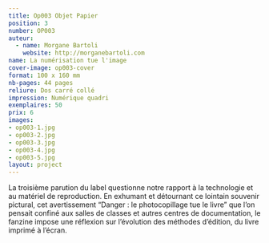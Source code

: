```yaml
---
title: Op003 Objet Papier
position: 3
number: OP003
auteur:
  - name: Morgane Bartoli
    website: http://morganebartoli.com
name: La numérisation tue l'image
cover-image: op003-cover
format: 100 x 160 mm
nb-pages: 44 pages
reliure: Dos carré collé
impression: Numérique quadri
exemplaires: 50
prix: 6
images:
- op003-1.jpg
- op003-2.jpg
- op003-3.jpg
- op003-4.jpg
- op003-5.jpg
layout: project
---
```


La troisième parution du label questionne notre rapport à la technologie et au matériel de reproduction. En exhumant et détournant ce lointain souvenir pictural, cet avertissement “Danger : le photocopillage tue le livre” que l’on pensait confiné aux salles de classes et autres centres de documentation, le fanzine impose une réflexion sur l’évolution des méthodes d’édition, du livre imprimé à l’écran.
